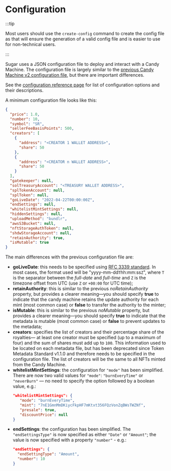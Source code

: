 # Configuration

:::tip

Most users should use the `create-config` command to create the config file as that will ensure the generation of a valid config file and is easier to use for non-technical users.

:::

Sugar uses a JSON configuration file to deploy and interact with a Candy Machine. The configuration file is largely similar to the [previous Candy Machine v2 configuration file](/deprecated/candy-machine-js-cli/configuration), but there are important differences.

See the [configuration reference page](../reference/configuration) for list of configuration options and their descriptions.

A minimum configuration file looks like this:

```json
{
  "price": 1.0,
  "number": 10,
  "symbol": "SR",
  "sellerFeeBasisPoints": 500,
  "creators": [
    {
      "address": "<CREATOR 1 WALLET ADDRESS>",
      "share": 50
    },
    {
      "address": "<CREATOR n WALLET ADDRESS>",
      "share": 50
    }
  ],
  "gatekeeper": null,
  "solTreasuryAccount": "<TREASURY WALLET ADDRESS>",
  "splTokenAccount": null,
  "splToken": null,
  "goLiveDate": "2022-04-22T00:00:00Z",
  "endSettings": null,
  "whitelistMintSettings": null,
  "hiddenSettings": null,
  "uploadMethod": "bundlr",
  "awsS3Bucket": null,
  "nftStorageAuthToken": null,
  "shdwStorageAccount": null,
  "retainAuthority": true,
  "isMutable": true
}
```

The main differences with the previous configuration file are:
- **goLiveDate**: this needs to be specified using [RFC 3339 standard](https://datatracker.ietf.org/doc/html/rfc3339). In most cases, the format used will be "yyyy-mm-dd`T`hh:mm:ss`Z`", where `T` is the separator between the *full-date* and *full-time* and `Z` is the timezone offset from UTC (use `Z` or `+00:00` for UTC time);
- **retainAuthority**: this is similar to the previous *noRetainAuthority* property, but provides a clearer meaning&mdash;you should specify **true** to indicate that the candy machine retains the update authority for each mint (most common case) or **false** to transfer the authority to the minter;
- **isMutable**: this is similar to the previous *noMutable* property, but provides a clearer meaning&mdash;you should specify **true** to indicate that the metadata is mutable (most common case) or **false** to prevent updates to the metadata;
- **creators**: specifies the list of creators and their percentage share of the royalties&mdash; at least one creator must be specified (up to a maximum of four) and the sum of shares must add up to `100`. This information used to be located on each metadata file, but has been deprecated since Token Metadata Standard v1.1.0 and therefore needs to be specified in the configuration file. The list of creators will be the same to all NFTs minted from the Candy Machine.
- **whitelistMintSettings**: the configuration for `"mode"` has been simplified. There are now two valid values for `"mode"`: `"burnEveryTime"` or `"neverBurn"` &mdash; no need to specify the option followed by a boolean value, e.g.:
  ```json
  "whitelistMintSettings": {
     "mode": "burnEveryTime",
     "mint": "7nE1GmnMmDKiycFkpHF7mKtxt356FQzVonZqBWsTWZNf",
     "presale": true,
     "discountPrice": null
  }
  ```
- **endSettings**: the configuration has been simplified. The `"endSettingsType"` is now specified as either `"Date"` or `"Amount"`; the value is now specified with a property `"number"` - e.g.:
  ```json
  "endSettings": {
    "endSettingType": "Amount",
    "number": 10
  }
  ```

